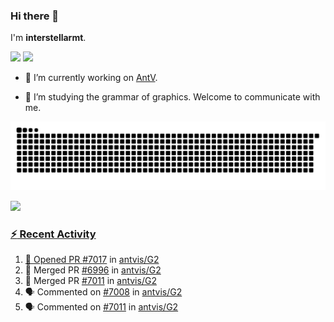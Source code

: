 ### Hi there 👋

I'm **interstellarmt**.

[![](https://img.shields.io/endpoint?url=https://awards.antv.vision/interstellarmt-g2-contributor.json)](https://github.com/antvis/g2)
[![](https://img.shields.io/endpoint?url=https://awards.antv.vision/interstellarmt-gpt-vis-contributor.json)](https://github.com/antvis/gpt-vis)

- 🔭 I’m currently working on [AntV](https://github.com/antvis).

- 📖 I’m studying the grammar of graphics. Welcome to communicate with me.

![](https://raw.githubusercontent.com/interstellarmt/interstellarmt/refs/heads/output/github-contribution-grid-snake.svg)
<div>
  <a href="https://github.com/interstellarmt">
  <img height="180em" src="https://github-readme-stats-eight-theta.vercel.app/api?username=interstellarmt&show_icons=true&include_all_commits=true&count_private=true&theme=tokyonight"/>
</div>
    
### :zap: Recent Activity

<!--START_SECTION:activity-->
1. 💪 Opened PR [#7017](https://github.com/antvis/G2/pull/7017) in [antvis/G2](https://github.com/antvis/G2)
2. 🎉 Merged PR [#6996](https://github.com/antvis/G2/pull/6996) in [antvis/G2](https://github.com/antvis/G2)
3. 🎉 Merged PR [#7011](https://github.com/antvis/G2/pull/7011) in [antvis/G2](https://github.com/antvis/G2)
4. 🗣 Commented on [#7008](https://github.com/antvis/G2/issues/7008#issuecomment-3026222223) in [antvis/G2](https://github.com/antvis/G2)
5. 🗣 Commented on [#7011](https://github.com/antvis/G2/pull/7011#issuecomment-3026202449) in [antvis/G2](https://github.com/antvis/G2)
<!--END_SECTION:activity-->

